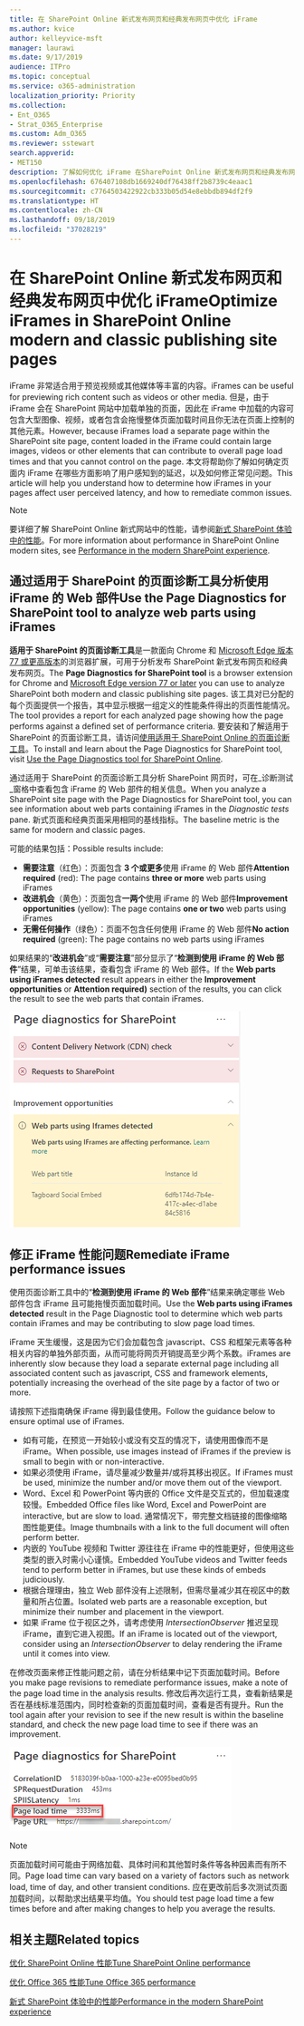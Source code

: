 ```yaml
---
title: 在 SharePoint Online 新式发布网页和经典发布网页中优化 iFrame
ms.author: kvice
author: kelleyvice-msft
manager: laurawi
ms.date: 9/17/2019
audience: ITPro
ms.topic: conceptual
ms.service: o365-administration
localization_priority: Priority
ms.collection:
- Ent_O365
- Strat_O365_Enterprise
ms.custom: Adm_O365
ms.reviewer: sstewart
search.appverid:
- MET150
description: 了解如何优化 iFrame 在SharePoint Online 新式发布网页和经典发布网页中的性能。
ms.openlocfilehash: 676407108db1669240df76438ff2b8739c4eaac1
ms.sourcegitcommit: c7764503422922cb333b05d54e8ebbdb894df2f9
ms.translationtype: HT
ms.contentlocale: zh-CN
ms.lasthandoff: 09/18/2019
ms.locfileid: "37028219"
---
```

# <a name="optimize-iframes-in-sharepoint-online-modern-and-classic-publishing-site-pages"></a><span data-ttu-id="ef4c4-103">在 SharePoint Online 新式发布网页和经典发布网页中优化 iFrame</span><span class="sxs-lookup"><span data-stu-id="ef4c4-103">Optimize iFrames in SharePoint Online modern and classic publishing site pages</span></span>

<span data-ttu-id="ef4c4-104">iFrame 非常适合用于预览视频或其他媒体等丰富的内容。</span><span class="sxs-lookup"><span data-stu-id="ef4c4-104">iFrames can be useful for previewing rich content such as videos or other media.</span></span> <span data-ttu-id="ef4c4-105">但是，由于 iFrame 会在 SharePoint 网站中加载单独的页面，因此在 iFrame 中加载的内容可包含大型图像、视频，或者包含会拖慢整体页面加载时间且你无法在页面上控制的其他元素。</span><span class="sxs-lookup"><span data-stu-id="ef4c4-105">However, because iFrames load a separate page within the SharePoint site page, content loaded in the iFrame could contain large images, videos or other elements that can contribute to overall page load times and that you cannot control on the page.</span></span> <span data-ttu-id="ef4c4-106">本文将帮助你了解如何确定页面内 iFrame 在哪些方面影响了用户感知到的延迟，以及如何修正常见问题。</span><span class="sxs-lookup"><span data-stu-id="ef4c4-106">This article will help you understand how to determine how iFrames in your pages affect user perceived latency, and how to remediate common issues.</span></span>

>[!NOTE]
><span data-ttu-id="ef4c4-107">要详细了解 SharePoint Online 新式网站中的性能，请参阅[新式 SharePoint 体验中的性能](https://docs.microsoft.com/zh-CN/sharepoint/modern-experience-performance)。</span><span class="sxs-lookup"><span data-stu-id="ef4c4-107">For more information about performance in SharePoint Online modern sites, see [Performance in the modern SharePoint experience](https://docs.microsoft.com/zh-CN/sharepoint/modern-experience-performance).</span></span>

## <a name="use-the-page-diagnostics-for-sharepoint-tool-to-analyze-web-parts-using-iframes"></a><span data-ttu-id="ef4c4-108">通过适用于 SharePoint 的页面诊断工具分析使用 iFrame 的 Web 部件</span><span class="sxs-lookup"><span data-stu-id="ef4c4-108">Use the Page Diagnostics for SharePoint tool to analyze web parts using iFrames</span></span>

<span data-ttu-id="ef4c4-109">**适用于 SharePoint 的页面诊断工具**是一款面向 Chrome 和 [Microsoft Edge 版本 77 或更高版本](https://www.microsoftedgeinsider.com/en-us/download?form=MI13E8&OCID=MI13E8)的浏览器扩展，可用于分析发布 SharePoint 新式发布网页和经典发布网页。</span><span class="sxs-lookup"><span data-stu-id="ef4c4-109">The **Page Diagnostics for SharePoint tool** is a browser extension for Chrome and [Microsoft Edge version 77 or later](https://www.microsoftedgeinsider.com/en-us/download?form=MI13E8&OCID=MI13E8) you can use to analyze SharePoint both modern and classic publishing site pages.</span></span> <span data-ttu-id="ef4c4-110">该工具对已分配的每个页面提供一个报告，其中显示根据一组定义的性能条件得出的页面性能情况。</span><span class="sxs-lookup"><span data-stu-id="ef4c4-110">The tool provides a report for each analyzed page showing how the page performs against a defined set of performance criteria.</span></span> <span data-ttu-id="ef4c4-111">要安装和了解适用于 SharePoint 的页面诊断工具，请访问[使用适用于 SharePoint Online 的页面诊断工具](page-diagnostics-for-spo.md)。</span><span class="sxs-lookup"><span data-stu-id="ef4c4-111">To install and learn about the Page Diagnostics for SharePoint tool, visit [Use the Page Diagnostics tool for SharePoint Online](page-diagnostics-for-spo.md).</span></span>

<span data-ttu-id="ef4c4-112">通过适用于 SharePoint 的页面诊断工具分析 SharePoint 网页时，可在_诊断测试_窗格中查看包含 iFrame 的 Web 部件的相关信息。</span><span class="sxs-lookup"><span data-stu-id="ef4c4-112">When you analyze a SharePoint site page with the Page Diagnostics for SharePoint tool, you can see information about web parts containing iFrames in the _Diagnostic tests_ pane.</span></span> <span data-ttu-id="ef4c4-113">新式页面和经典页面采用相同的基线指标。</span><span class="sxs-lookup"><span data-stu-id="ef4c4-113">The baseline metric is the same for modern and classic pages.</span></span>

<span data-ttu-id="ef4c4-114">可能的结果包括：</span><span class="sxs-lookup"><span data-stu-id="ef4c4-114">Possible results include:</span></span>

- <span data-ttu-id="ef4c4-115">**需要注意**（红色）：页面包含 **3 个或更多**使用 iFrame 的 Web 部件</span><span class="sxs-lookup"><span data-stu-id="ef4c4-115">**Attention required** (red): The page contains **three or more** web parts using iFrames</span></span>
- <span data-ttu-id="ef4c4-116">**改进机会**（黄色）：页面包含**一两个**使用 iFrame 的 Web 部件</span><span class="sxs-lookup"><span data-stu-id="ef4c4-116">**Improvement opportunities** (yellow): The page contains **one or two** web parts using iFrames</span></span>
- <span data-ttu-id="ef4c4-117">**无需任何操作**（绿色）：页面不包含任何使用 iFrame 的 Web 部件</span><span class="sxs-lookup"><span data-stu-id="ef4c4-117">**No action required** (green): The page contains no web parts using iFrames</span></span>

<span data-ttu-id="ef4c4-118">如果结果的“**改进机会**”或“**需要注意**”部分显示了“**检测到使用 iFrame 的 Web 部件**”结果，可单击该结果，查看包含 iFrame 的 Web 部件。</span><span class="sxs-lookup"><span data-stu-id="ef4c4-118">If the **Web parts using iFrames detected** result appears in either the **Improvement opportunities** or **Attention required)** section of the results, you can click the result to see the web parts that contain iFrames.</span></span>

![页面诊断工具结果](media/modern-portal-optimization/pagediag-iframe-yellow.png)

## <a name="remediate-iframe-performance-issues"></a><span data-ttu-id="ef4c4-120">修正 iFrame 性能问题</span><span class="sxs-lookup"><span data-stu-id="ef4c4-120">Remediate iFrame performance issues</span></span>

<span data-ttu-id="ef4c4-121">使用页面诊断工具中的“**检测到使用 iFrame 的 Web 部件**”结果来确定哪些 Web 部件包含 iFrame 且可能拖慢页面加载时间。</span><span class="sxs-lookup"><span data-stu-id="ef4c4-121">Use the **Web parts using iFrames detected** result in the Page Diagnostic tool to determine which web parts contain iFrames and may be contributing to slow page load times.</span></span>

<span data-ttu-id="ef4c4-122">iFrame 天生缓慢，这是因为它们会加载包含 javascript、CSS 和框架元素等各种相关内容的单独外部页面，从而可能将网页开销提高至少两个系数。</span><span class="sxs-lookup"><span data-stu-id="ef4c4-122">iFrames are inherently slow because they load a separate external page including all associated content such as javascript, CSS and framework elements, potentially increasing the overhead of the site page by a factor of two or more.</span></span>

<span data-ttu-id="ef4c4-123">请按照下述指南确保 iFrame 得到最佳使用。</span><span class="sxs-lookup"><span data-stu-id="ef4c4-123">Follow the guidance below to ensure optimal use of iFrames.</span></span>

- <span data-ttu-id="ef4c4-124">如有可能，在预览一开始较小或没有交互的情况下，请使用图像而不是 iFrame。</span><span class="sxs-lookup"><span data-stu-id="ef4c4-124">When possible, use images instead of iFrames if the preview is small to begin with or non-interactive.</span></span>
- <span data-ttu-id="ef4c4-125">如果必须使用 iFrame，请尽量减少数量并/或将其移出视区。</span><span class="sxs-lookup"><span data-stu-id="ef4c4-125">If iFrames must be used, minimize the number and/or move them out of the viewport.</span></span>
- <span data-ttu-id="ef4c4-126">Word、Excel 和 PowerPoint 等内嵌的 Office 文件是交互式的，但加载速度较慢。</span><span class="sxs-lookup"><span data-stu-id="ef4c4-126">Embedded Office files like Word, Excel and PowerPoint are interactive, but are slow to load.</span></span> <span data-ttu-id="ef4c4-127">通常情况下，带完整文档链接的图像缩略图性能更佳。</span><span class="sxs-lookup"><span data-stu-id="ef4c4-127">Image thumbnails with a link to the full document will often perform better.</span></span>
- <span data-ttu-id="ef4c4-128">内嵌的 YouTube 视频和 Twitter 源往往在 iFrame 中的性能更好，但使用这些类型的嵌入时需小心谨慎。</span><span class="sxs-lookup"><span data-stu-id="ef4c4-128">Embedded YouTube videos and Twitter feeds tend to perform better in iFrames, but use these kinds of embeds judiciously.</span></span>
- <span data-ttu-id="ef4c4-129">根据合理理由，独立 Web 部件没有上述限制，但需尽量减少其在视区中的数量和所占位置。</span><span class="sxs-lookup"><span data-stu-id="ef4c4-129">Isolated web parts are a reasonable exception, but minimize their number and placement in the viewport.</span></span>
- <span data-ttu-id="ef4c4-130">如果 iFrame 位于视区之外，请考虑使用 _IntersectionObserver_ 推迟呈现 iFrame，直到它进入视图。</span><span class="sxs-lookup"><span data-stu-id="ef4c4-130">If an iFrame is located out of the viewport, consider using an _IntersectionObserver_ to delay rendering the iFrame until it comes into view.</span></span>

<span data-ttu-id="ef4c4-131">在修改页面来修正性能问题之前，请在分析结果中记下页面加载时间。</span><span class="sxs-lookup"><span data-stu-id="ef4c4-131">Before you make page revisions to remediate performance issues, make a note of the page load time in the analysis results.</span></span> <span data-ttu-id="ef4c4-132">修改后再次运行工具，查看新结果是否在基线标准范围内，同时检查新的页面加载时间，查看是否有提升。</span><span class="sxs-lookup"><span data-stu-id="ef4c4-132">Run the tool again after your revision to see if the new result is within the baseline standard, and check the new page load time to see if there was an improvement.</span></span>

![页面加载时间结果](media/modern-portal-optimization/pagediag-page-load-time.png)

>[!NOTE]
><span data-ttu-id="ef4c4-134">页面加载时间可能由于网络加载、具体时间和其他暂时条件等各种因素而有所不同。</span><span class="sxs-lookup"><span data-stu-id="ef4c4-134">Page load time can vary based on a variety of factors such as network load, time of day, and other transient conditions.</span></span> <span data-ttu-id="ef4c4-135">应在更改前后多次测试页面加载时间，以帮助求出结果平均值。</span><span class="sxs-lookup"><span data-stu-id="ef4c4-135">You should test page load time a few times before and after making changes to help you average the results.</span></span>

## <a name="related-topics"></a><span data-ttu-id="ef4c4-136">相关主题</span><span class="sxs-lookup"><span data-stu-id="ef4c4-136">Related topics</span></span>

[<span data-ttu-id="ef4c4-137">优化 SharePoint Online 性能</span><span class="sxs-lookup"><span data-stu-id="ef4c4-137">Tune SharePoint Online performance</span></span>](tune-sharepoint-online-performance.md)

[<span data-ttu-id="ef4c4-138">优化 Office 365 性能</span><span class="sxs-lookup"><span data-stu-id="ef4c4-138">Tune Office 365 performance</span></span>](tune-office-365-performance.md)

[<span data-ttu-id="ef4c4-139">新式 SharePoint 体验中的性能</span><span class="sxs-lookup"><span data-stu-id="ef4c4-139">Performance in the modern SharePoint experience</span></span>](https://docs.microsoft.com/zh-CN/sharepoint/modern-experience-performance.md)
